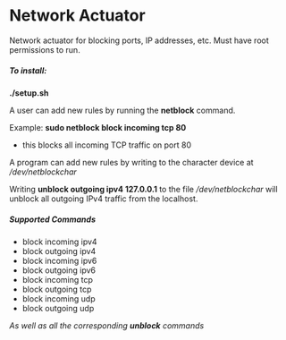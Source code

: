# **Network Actuator**

Network actuator for blocking ports, IP addresses, etc. 
Must have root permissions to run.

##### To install:
**./setup.sh** 


A user can add new rules by running the **netblock** command.

Example: **sudo netblock block incoming tcp 80**
- this blocks all incoming TCP traffic on port 80


A program can add new rules by writing to the character device at */dev/netblockchar*

Writing **unblock outgoing ipv4 127.0.0.1** to the file */dev/netblockchar* will unblock all outgoing IPv4 traffic from the localhost.


##### Supported Commands
* block incoming ipv4 <IPv4 address>
* block outgoing ipv4 <IPv4 address>
* block incoming ipv6 <IPv6 address>
* block outgoing ipv6 <IPv6 address>
* block incoming tcp <port>
* block outgoing tcp <port>
* block incoming udp <port>
* block outgoing udp <port>

*As well as all the corresponding **unblock** commands*
